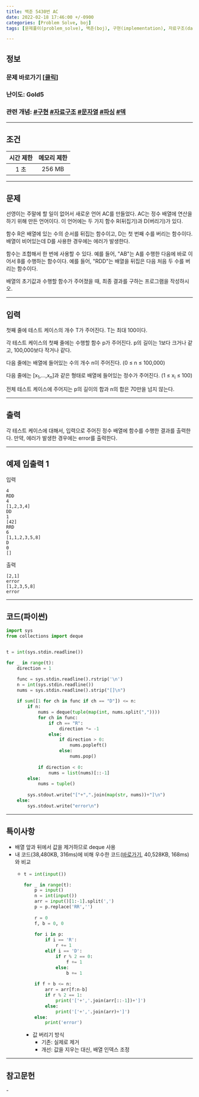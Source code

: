 ```yaml
---
title: 백준 5430번 AC 
date: 2022-02-18 17:46:00 +/-0900
categories: [Problem Solve, boj]
tags: [문제풀이(problem_solve), 백준(boj), 구현(implementation), 자료구조(data_structure), 문자열(string), 파싱(parsing), 덱(deque)]

---
```

## 정보
### 문제 바로가기 [[클릭](https://www.acmicpc.net/problem/5430)]
### 난이도: Gold5
### 관련 개념: [#구현](https://www.acmicpc.net/problemset?sort=ac_desc&algo=102) [#자료구조](https://www.acmicpc.net/problemset?sort=ac_desc&algo=175) [#문자열](https://www.acmicpc.net/problemset?sort=ac_desc&algo=158) [#파싱](https://www.acmicpc.net/problemset?sort=ac_desc&algo=96) [#덱](https://www.acmicpc.net/problemset?sort=ac_desc&algo=73)

---
## 조건

시간 제한|메모리 제한
:---:|:---:
1 초|256 MB

---
## 문제
선영이는 주말에 할 일이 없어서 새로운 언어 AC를 만들었다. AC는 정수 배열에 연산을 하기 위해 만든 언어이다. 이 언어에는 두 가지 함수 R(뒤집기)과 D(버리기)가 있다.

함수 R은 배열에 있는 수의 순서를 뒤집는 함수이고, D는 첫 번째 수를 버리는 함수이다. 배열이 비어있는데 D를 사용한 경우에는 에러가 발생한다.

함수는 조합해서 한 번에 사용할 수 있다. 예를 들어, "AB"는 A를 수행한 다음에 바로 이어서 B를 수행하는 함수이다. 예를 들어, "RDD"는 배열을 뒤집은 다음 처음 두 수를 버리는 함수이다.

배열의 초기값과 수행할 함수가 주어졌을 때, 최종 결과를 구하는 프로그램을 작성하시오.

---
## 입력
첫째 줄에 테스트 케이스의 개수 T가 주어진다. T는 최대 100이다.

각 테스트 케이스의 첫째 줄에는 수행할 함수 p가 주어진다. p의 길이는 1보다 크거나 같고, 100,000보다 작거나 같다.

다음 줄에는 배열에 들어있는 수의 개수 n이 주어진다. (0 ≤ n ≤ 100,000)

다음 줄에는 [x<sub>1</sub>,...,x<sub>n</sub>]과 같은 형태로 배열에 들어있는 정수가 주어진다. (1 ≤ x<sub>i</sub> ≤ 100)

전체 테스트 케이스에 주어지는 p의 길이의 합과 n의 합은 70만을 넘지 않는다.

---
## 출력
각 테스트 케이스에 대해서, 입력으로 주어진 정수 배열에 함수를 수행한 결과를 출력한다. 만약, 에러가 발생한 경우에는 error를 출력한다.

---
## 예제 입출력 1
입력
```
4
RDD
4
[1,2,3,4]
DD
1
[42]
RRD
6
[1,1,2,3,5,8]
D
0
[]
```

출력
```
[2,1]
error
[1,2,3,5,8]
error
```

---
## 코드(파이썬)
```python
import sys
from collections import deque


t = int(sys.stdin.readline())

for _ in range(t):
    direction = 1

    func = sys.stdin.readline().rstrip('\n')
    n = int(sys.stdin.readline())
    nums = sys.stdin.readline().strip("[]\n")
    
    if sum([1 for ch in func if ch == "D"]) <= n:
        if n:
            nums = deque(tuple(map(int, nums.split(","))))
            for ch in func:
                if ch == "R":
                    direction *= -1
                else:
                    if direction > 0:
                        nums.popleft()
                    else:
                        nums.pop()
            
            if direction < 0:
                nums = list(nums)[::-1]
        else:
            nums = tuple()
            
        sys.stdout.write("["+",".join(map(str, nums))+"]\n")
    else:
        sys.stdout.write("error\n")

```

---
## 특이사항
- 배열 앞과 뒤에서 값을 제거하므로 deque 사용
- 내 코드(38,480KB, 316ms)에 비해 우수한 코드([바로가기](https://www.acmicpc.net/source/39239414), 40,528KB, 168ms)와 비교
  - ```python
    t = int(input())

    for _ in range(t):
        p = input()
        n = int(input())
        arr = input()[1:-1].split(',')
        p = p.replace('RR','')
        
        r = 0
        f, b = 0, 0
        
        for i in p:
            if i == 'R':
                r += 1
            elif i == 'D':
                if r % 2 == 0:
                    f += 1
                else:
                    b += 1
        
        if f + b <= n:
            arr = arr[f:n-b]
            if r % 2 == 1:
                print('['+','.join(arr[::-1])+']')
            else:
                print('['+','.join(arr)+']')
        else:
            print('error')
    ```
    - 값 버리기 방식
      - 기존: 실제로 제거
      - 개선: 값을 지우는 대신, 배열 인덱스 조정

---
## 참고문헌
\-
